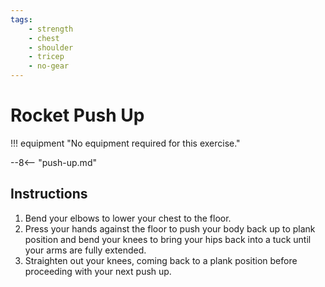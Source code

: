 ```yaml
---
tags:
    - strength
    - chest
    - shoulder
    - tricep
    - no-gear
---
```


#  Rocket Push Up

!!! equipment "No equipment required for this exercise."

--8<-- "push-up.md"

## Instructions

1. Bend your elbows to lower your chest to the floor.
2. Press your hands against the floor to push your body back up to plank position and bend your knees to bring your hips back into a tuck until your arms are fully extended.
3. Straighten out your knees, coming back to a plank position before proceeding with your next push up.